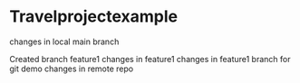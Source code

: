 # Travelprojectexample
changes in local main branch

Created branch feature1
changes in feature1
changes in feature1 branch for git demo
changes in remote repo
